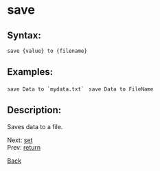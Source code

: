 # save

## Syntax:
`save {value} to {filename}`

## Examples:
``save Data to `mydata.txt` ``
`save Data to FileName`

## Description:
Saves data to a file.

Next: [set](set.md)  
Prev: [return](return.md)

[Back](../../README.md)
